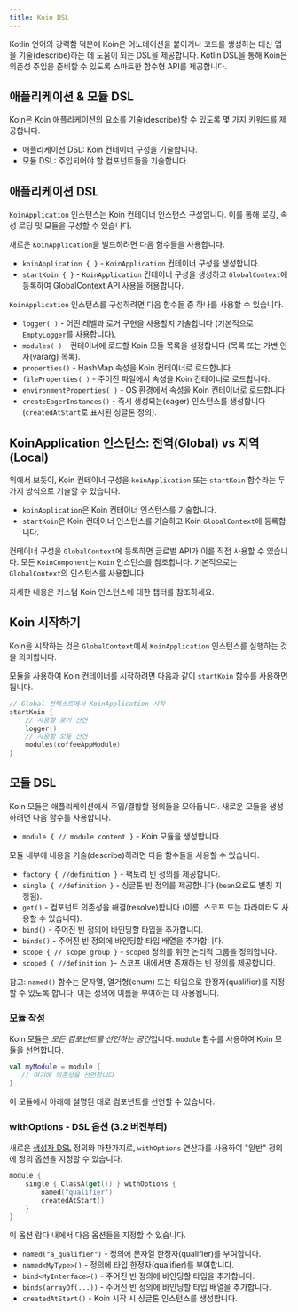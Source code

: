 ```yaml
---
title: Koin DSL
---
```


Kotlin 언어의 강력함 덕분에 Koin은 어노테이션을 붙이거나 코드를 생성하는 대신 앱을 기술(describe)하는 데 도움이 되는 DSL을 제공합니다. Kotlin DSL을 통해 Koin은 의존성 주입을 준비할 수 있도록 스마트한 함수형 API를 제공합니다.

## 애플리케이션 & 모듈 DSL

Koin은 Koin 애플리케이션의 요소를 기술(describe)할 수 있도록 몇 가지 키워드를 제공합니다.

- 애플리케이션 DSL: Koin 컨테이너 구성을 기술합니다.
- 모듈 DSL: 주입되어야 할 컴포넌트들을 기술합니다.

## 애플리케이션 DSL

`KoinApplication` 인스턴스는 Koin 컨테이너 인스턴스 구성입니다. 이를 통해 로깅, 속성 로딩 및 모듈을 구성할 수 있습니다.

새로운 `KoinApplication`을 빌드하려면 다음 함수들을 사용합니다.

* `koinApplication { }` - `KoinApplication` 컨테이너 구성을 생성합니다.
* `startKoin { }` - `KoinApplication` 컨테이너 구성을 생성하고 `GlobalContext`에 등록하여 GlobalContext API 사용을 허용합니다.

`KoinApplication` 인스턴스를 구성하려면 다음 함수들 중 하나를 사용할 수 있습니다.

* `logger( )` - 어떤 레벨과 로거 구현을 사용할지 기술합니다 (기본적으로 `EmptyLogger`를 사용합니다).
* `modules( )` - 컨테이너에 로드할 Koin 모듈 목록을 설정합니다 (목록 또는 가변 인자(vararg) 목록).
* `properties()` - HashMap 속성을 Koin 컨테이너로 로드합니다.
* `fileProperties( )` - 주어진 파일에서 속성을 Koin 컨테이너로 로드합니다.
* `environmentProperties( )` - OS 환경에서 속성을 Koin 컨테이너로 로드합니다.
* `createEagerInstances()` - 즉시 생성되는(eager) 인스턴스를 생성합니다 (`createdAtStart`로 표시된 싱글톤 정의).

## KoinApplication 인스턴스: 전역(Global) vs 지역(Local)

위에서 보듯이, Koin 컨테이너 구성을 `koinApplication` 또는 `startKoin` 함수라는 두 가지 방식으로 기술할 수 있습니다.

- `koinApplication`은 Koin 컨테이너 인스턴스를 기술합니다.
- `startKoin`은 Koin 컨테이너 인스턴스를 기술하고 Koin `GlobalContext`에 등록합니다.

컨테이너 구성을 `GlobalContext`에 등록하면 글로벌 API가 이를 직접 사용할 수 있습니다. 모든 `KoinComponent`는 `Koin` 인스턴스를 참조합니다. 기본적으로는 `GlobalContext`의 인스턴스를 사용합니다.

자세한 내용은 커스텀 Koin 인스턴스에 대한 챕터를 참조하세요.

## Koin 시작하기

Koin을 시작하는 것은 `GlobalContext`에서 `KoinApplication` 인스턴스를 실행하는 것을 의미합니다.

모듈을 사용하여 Koin 컨테이너를 시작하려면 다음과 같이 `startKoin` 함수를 사용하면 됩니다.

```kotlin
// Global 컨텍스트에서 KoinApplication 시작
startKoin {
    // 사용할 로거 선언
    logger()
    // 사용할 모듈 선언
    modules(coffeeAppModule)
}
```

## 모듈 DSL

Koin 모듈은 애플리케이션에서 주입/결합할 정의들을 모아둡니다. 새로운 모듈을 생성하려면 다음 함수를 사용합니다.

* `module { // module content }` - Koin 모듈을 생성합니다.

모듈 내부에 내용을 기술(describe)하려면 다음 함수들을 사용할 수 있습니다.

* `factory { //definition }` - 팩토리 빈 정의를 제공합니다.
* `single { //definition }` - 싱글톤 빈 정의를 제공합니다 (`bean`으로도 별칭 지정됨).
* `get()` - 컴포넌트 의존성을 해결(resolve)합니다 (이름, 스코프 또는 파라미터도 사용할 수 있습니다).
* `bind()` - 주어진 빈 정의에 바인딩할 타입을 추가합니다.
* `binds()` - 주어진 빈 정의에 바인딩할 타입 배열을 추가합니다.
* `scope { // scope group }` - `scoped` 정의를 위한 논리적 그룹을 정의합니다.
* `scoped { //definition }`- 스코프 내에서만 존재하는 빈 정의를 제공합니다.

참고: `named()` 함수는 문자열, 열거형(enum) 또는 타입으로 한정자(qualifier)를 지정할 수 있도록 합니다. 이는 정의에 이름을 부여하는 데 사용됩니다.

### 모듈 작성

Koin 모듈은 *모든 컴포넌트를 선언하는 공간*입니다. `module` 함수를 사용하여 Koin 모듈을 선언합니다.

```kotlin
val myModule = module {
   // 여기에 의존성을 선언합니다
}
```

이 모듈에서 아래에 설명된 대로 컴포넌트를 선언할 수 있습니다.

### withOptions - DSL 옵션 (3.2 버전부터)

새로운 [생성자 DSL](./dsl-update.md) 정의와 마찬가지로, `withOptions` 연산자를 사용하여 "일반" 정의에 정의 옵션을 지정할 수 있습니다.

```kotlin
module {
    single { ClassA(get()) } withOptions { 
        named("qualifier")
        createdAtStart()
    }
}
```

이 옵션 람다 내에서 다음 옵션들을 지정할 수 있습니다.

* `named("a_qualifier")` - 정의에 문자열 한정자(qualifier)를 부여합니다.
* `named<MyType>()` - 정의에 타입 한정자(qualifier)를 부여합니다.
* `bind<MyInterface>()` - 주어진 빈 정의에 바인딩할 타입을 추가합니다.
* `binds(arrayOf(...))` - 주어진 빈 정의에 바인딩할 타입 배열을 추가합니다.
* `createdAtStart()` - Koin 시작 시 싱글톤 인스턴스를 생성합니다.